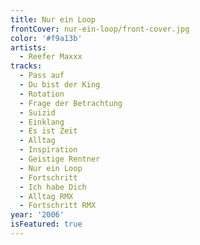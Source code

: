 ```yaml
---
title: Nur ein Loop
frontCover: nur-ein-loop/front-cover.jpg
color: '#f9a13b'
artists:
  - Reefer Maxxx
tracks:
  - Pass auf
  - Du bist der King
  - Rotation
  - Frage der Betrachtung
  - Suizid
  - Einklang
  - Es ist Zeit
  - Alltag
  - Inspiration
  - Geistige Rentner
  - Nur ein Loop
  - Fortschritt
  - Ich habe Dich
  - Alltag RMX
  - Fortschritt RMX
year: '2006'
isFeatured: true
---
```

